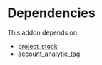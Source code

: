 # Dependencies

This addon depends on:

- [project_stock](../../odoo-bringout-oca-project-project_stock)
- [account_analytic_tag](../../odoo-bringout-oca-account-analytic-account_analytic_tag)
